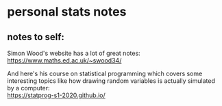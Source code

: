 
# personal stats notes



## notes to self:

Simon Wood's website has a lot of great notes:  
<https://www.maths.ed.ac.uk/~swood34/>

And here's his course on statistical programming which covers some interesting topics like how drawing random variables is actually simulated by a computer:  
<https://statprog-s1-2020.github.io/>



